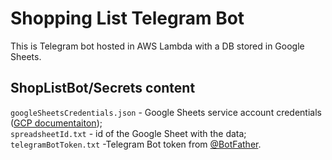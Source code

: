 # Shopping List Telegram Bot
This is Telegram bot hosted in AWS Lambda with a DB stored in Google Sheets.

## ShopListBot/Secrets content
`googleSheetsCredentials.json` - Google Sheets service account credentials ([GCP documentaiton](https://developers.google.com/sheets/api/guides/authorizing));  
`spreadsheetId.txt` - id of the Google Sheet with the data;  
`telegramBotToken.txt` -Telegram Bot token from [@BotFather](https://t.me/BotFather).
